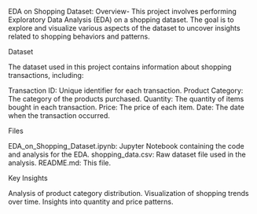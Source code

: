 EDA on Shopping Dataset:
Overview-
This project involves performing Exploratory Data Analysis (EDA) on a shopping dataset. The goal is to explore and visualize various aspects of the dataset to uncover insights related to shopping behaviors and patterns.

Dataset

The dataset used in this project contains information about shopping transactions, including:

Transaction ID: Unique identifier for each transaction.
Product Category: The category of the products purchased.
Quantity: The quantity of items bought in each transaction.
Price: The price of each item.
Date: The date when the transaction occurred.


Files

EDA_on_Shopping_Dataset.ipynb: Jupyter Notebook containing the code and analysis for the EDA.
shopping_data.csv: Raw dataset file used in the analysis.
README.md: This file.


Key Insights

Analysis of product category distribution.
Visualization of shopping trends over time.
Insights into quantity and price patterns.

